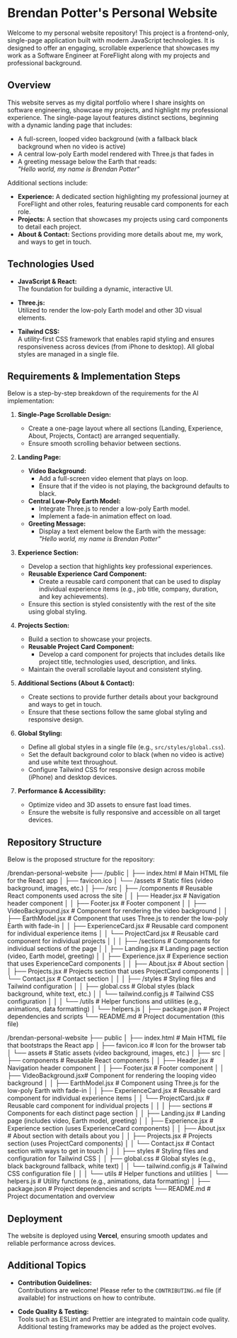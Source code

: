 # Brendan Potter's Personal Website

Welcome to my personal website repository! This project is a frontend-only, single-page application built with modern JavaScript technologies. It is designed to offer an engaging, scrollable experience that showcases my work as a Software Engineer at ForeFlight along with my projects and professional background.

## Overview

This website serves as my digital portfolio where I share insights on software engineering, showcase my projects, and highlight my professional experience. The single-page layout features distinct sections, beginning with a dynamic landing page that includes:
- A full-screen, looped video background (with a fallback black background when no video is active)
- A central low-poly Earth model rendered with Three.js that fades in
- A greeting message below the Earth that reads:  
  *"Hello world, my name is Brendan Potter"*

Additional sections include:
- **Experience:** A dedicated section highlighting my professional journey at ForeFlight and other roles, featuring reusable card components for each role.
- **Projects:** A section that showcases my projects using card components to detail each project.
- **About & Contact:** Sections providing more details about me, my work, and ways to get in touch.

## Technologies Used

- **JavaScript & React:**  
  The foundation for building a dynamic, interactive UI.
  
- **Three.js:**  
  Utilized to render the low-poly Earth model and other 3D visual elements.
  
- **Tailwind CSS:**  
  A utility-first CSS framework that enables rapid styling and ensures responsiveness across devices (from iPhone to desktop). All global styles are managed in a single file.

## Requirements & Implementation Steps

Below is a step-by-step breakdown of the requirements for the AI implementation:

1. **Single-Page Scrollable Design:**
   - Create a one-page layout where all sections (Landing, Experience, About, Projects, Contact) are arranged sequentially.
   - Ensure smooth scrolling behavior between sections.

2. **Landing Page:**
   - **Video Background:**
     - Add a full-screen video element that plays on loop.
     - Ensure that if the video is not playing, the background defaults to black.
   - **Central Low-Poly Earth Model:**
     - Integrate Three.js to render a low-poly Earth model.
     - Implement a fade-in animation effect on load.
   - **Greeting Message:**
     - Display a text element below the Earth with the message:  
       *"Hello world, my name is Brendan Potter"*

3. **Experience Section:**
   - Develop a section that highlights key professional experiences.
   - **Reusable Experience Card Component:**
     - Create a reusable card component that can be used to display individual experience items (e.g., job title, company, duration, and key achievements).
   - Ensure this section is styled consistently with the rest of the site using global styling.

4. **Projects Section:**
   - Build a section to showcase your projects.
   - **Reusable Project Card Component:**
     - Develop a card component for projects that includes details like project title, technologies used, description, and links.
   - Maintain the overall scrollable layout and consistent styling.

5. **Additional Sections (About & Contact):**
   - Create sections to provide further details about your background and ways to get in touch.
   - Ensure that these sections follow the same global styling and responsive design.

6. **Global Styling:**
   - Define all global styles in a single file (e.g., `src/styles/global.css`).
   - Set the default background color to black (when no video is active) and use white text throughout.
   - Configure Tailwind CSS for responsive design across mobile (iPhone) and desktop devices.

7. **Performance & Accessibility:**
   - Optimize video and 3D assets to ensure fast load times.
   - Ensure the website is fully responsive and accessible on all target devices.

## Repository Structure

Below is the proposed structure for the repository:

/brendan-personal-website ├── /public │ ├── index.html # Main HTML file for the React app │ ├── favicon.ico │ └── /assets # Static files (video background, images, etc.) │ ├── /src │ ├── /components # Reusable React components used across the site │ │ ├── Header.jsx # Navigation header component │ │ ├── Footer.jsx # Footer component │ │ ├── VideoBackground.jsx # Component for rendering the video background │ │ ├── EarthModel.jsx # Component that uses Three.js to render the low-poly Earth with fade-in │ │ ├── ExperienceCard.jsx # Reusable card component for individual experience items │ │ └── ProjectCard.jsx # Reusable card component for individual projects │ │ │ ├── /sections # Components for individual sections of the page │ │ ├── Landing.jsx # Landing page section (video, Earth model, greeting) │ │ ├── Experience.jsx # Experience section that uses ExperienceCard components │ │ ├── About.jsx # About section │ │ ├── Projects.jsx # Projects section that uses ProjectCard components │ │ └── Contact.jsx # Contact section │ │ │ ├── /styles # Styling files and Tailwind configuration │ │ ├── global.css # Global styles (black background, white text, etc.) │ │ └── tailwind.config.js # Tailwind CSS configuration │ │ │ └── /utils # Helper functions and utilities (e.g., animations, data formatting) │ └── helpers.js │ ├── package.json # Project dependencies and scripts └── README.md # Project documentation (this file)

/brendan-personal-website
├── public
│   ├── index.html             # Main HTML file that bootstraps the React app
│   ├── favicon.ico            # Icon for the browser tab
│   └── assets                 # Static assets (video background, images, etc.)
│
├── src
│   ├── components             # Reusable React components
│   │   ├── Header.jsx         # Navigation header component
│   │   ├── Footer.jsx         # Footer component
│   │   ├── VideoBackground.jsx# Component for rendering the looping video background
│   │   ├── EarthModel.jsx     # Component using Three.js for the low-poly Earth with fade-in
│   │   ├── ExperienceCard.jsx # Reusable card component for individual experience items
│   │   └── ProjectCard.jsx    # Reusable card component for individual projects
│   │
│   ├── sections               # Components for each distinct page section
│   │   ├── Landing.jsx        # Landing page (includes video, Earth model, greeting)
│   │   ├── Experience.jsx     # Experience section (uses ExperienceCard components)
│   │   ├── About.jsx          # About section with details about you
│   │   ├── Projects.jsx       # Projects section (uses ProjectCard components)
│   │   └── Contact.jsx        # Contact section with ways to get in touch
│   │
│   ├── styles                 # Styling files and configuration for Tailwind CSS
│   │   ├── global.css         # Global styles (e.g., black background fallback, white text)
│   │   └── tailwind.config.js # Tailwind CSS configuration file
│   │
│   └── utils                  # Helper functions and utilities
│       └── helpers.js         # Utility functions (e.g., animations, data formatting)
│
├── package.json               # Project dependencies and scripts
└── README.md                  # Project documentation and overview


## Deployment

The website is deployed using **Vercel**, ensuring smooth updates and reliable performance across devices.

## Additional Topics

- **Contribution Guidelines:**  
  Contributions are welcome! Please refer to the `CONTRIBUTING.md` file (if available) for instructions on how to contribute.
  
- **Code Quality & Testing:**  
  Tools such as ESLint and Prettier are integrated to maintain code quality. Additional testing frameworks may be added as the project evolves.
